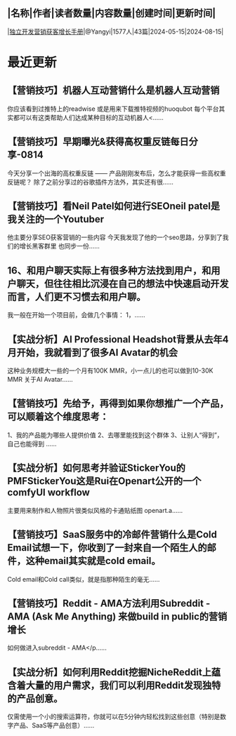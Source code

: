 |名称|作者|读者数量|内容数量|创建时间|更新时间|
---
|[独立开发营销获客增长手册](https://xiaobot.net/p/devgrowth?refer=0b133df9-27dc-423b-8101-639049001c13)|@Yangyi|1577人|43篇|2024-05-15|2024-08-15|

# 最近更新
## 【营销技巧】机器人互动营销什么是机器人互动营销
你应该看到过推特上的readwise
或是用来下载推特视频的huoqubot
每个平台其实都可以有这类帮助人们达成某种目标的互动机器人<......
## 【营销技巧】早期曝光&amp;获得高权重反链每日分享-0814
今天分享一个出海的高权重反链
——
产品刚刚发布后，怎么才能获得一些高权重反链呢？
除了之前分享过的谷歌插件方法外，其实还有很......
## 【营销技巧】看Neil Patel如何进行SEOneil patel是我关注的一个Youtuber
他主要分享SEO获客营销的一些内容
今天我发现了他的一个seo思路，分享到了我们的增长黑客群里
也同步一份......
## 16、和用户聊天实际上有很多种方法找到用户，和用户聊天，但往往相比沉浸在自己的想法中快速启动开发而言，人们更不习惯去和用户聊。

我一般在开始一个项目前，会做几个事情：
1，......
## 【实战分析】AI Professional Headshot背景从去年4月开始，我就看到了很多AI Avatar的机会
这种业务规模大一些的一个月有100K MMR，小一点儿的也可以做到10-30K MMR
关于AI Avatar......
## 【营销技巧】先给予，再得到如果你想推广一个产品，可以顺着这个维度思考：
 1、我的产品能为哪些人提供价值 
2、去哪里能找到这个群体 
3、让别人“得到”，自己也能得到 
......
## 【实战分析】如何思考并验证StickerYou的PMFStickerYou这是Rui在Openart公开的一个comfyUI workflow
主要用来制作和人物照片很类似风格的卡通贴纸图
openart.a......
## 【营销技巧】SaaS服务中的冷邮件营销什么是Cold Email试想一下，你收到了一封来自一个陌生人的邮件，这种email其实就是cold email。
Cold email和Cold call类似，就是指那种陌生的毫无......
## 【营销技巧】Reddit - AMA方法利用Subreddit - AMA (Ask Me Anything) 来做build in public的营销增长

如何做进入subreddit - AMA</p......
## 【实战分析】如何利用Reddit挖掘NicheReddit上蕴含着大量的用户需求，我们可以利用Reddit发现独特的产品创意。
仅需使用一个小的搜索运算符，你就可以在5分钟内轻松找到这些创意（特别是数字产品、SaaS等产品创意）......

